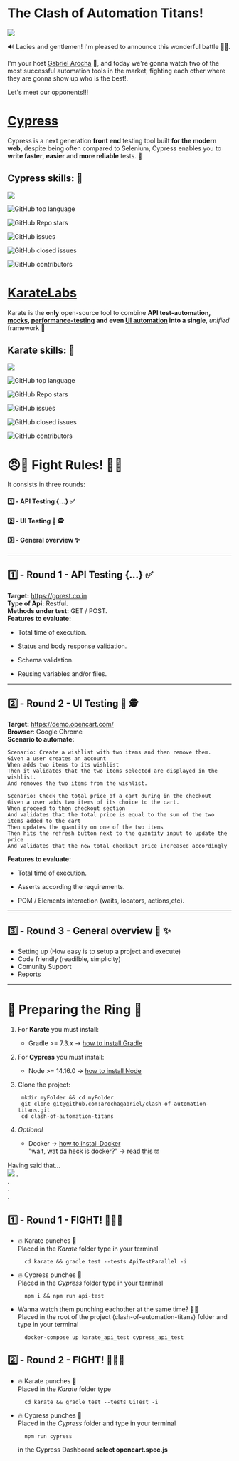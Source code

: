 
# The Clash of Automation Titans! 

![](https://media.giphy.com/media/jlqNypsVwYUsYIGIc0/giphy.gif)

  

🔊 Ladies and gentlemen! I'm pleased to announce this wonderful battle 🤼‍♂️.

  

I'm your host [Gabriel Arocha](https://www.buymeacoffee.com/mrgabo) 🤪, and today we're gonna watch two of the most successful automation tools in the market, fighting each other where they are gonna show up who is the best!.

  

Let's meet our opponents!!!

  

# [Cypress](https://www.cypress.io/)

Cypress is a next generation **front end** testing tool built **for the modern web,** despite being often compared to Selenium, Cypress enables you to **write faster**, **easier** and **more reliable** tests. 🤩

  

## Cypress skills: 👊

![](https://media.giphy.com/media/l4Jz67s9xYmC79TC8/giphy.gif)

  

![GitHub top language](https://img.shields.io/github/languages/top/cypress-io/cypress?style=for-the-badge)

![GitHub Repo stars](https://img.shields.io/github/stars/cypress-io/cypress?style=for-the-badge)

![GitHub issues](https://img.shields.io/github/issues-raw/cypress-io/cypress?style=for-the-badge)

![GitHub closed issues](https://img.shields.io/github/issues-closed/cypress-io/cypress?style=for-the-badge)

![GitHub contributors](https://img.shields.io/github/contributors/cypress-io/cypress?style=for-the-badge)  
  
    
  
# [KarateLabs](https://github.com/karatelabs/karate)

Karate is the **only** open-source tool to combine **API test-automation, [mocks](https://github.com/karatelabs/karate/blob/master/karate-netty), [performance-testing](https://github.com/karatelabs/karate/blob/master/karate-gatling) and even [UI automation](https://github.com/karatelabs/karate/blob/master/karate-core) into a single**, _unified_ framework 🤯

  

## Karate skills: 👊

![](https://media.giphy.com/media/YMkht8VN9qi6eWjQC0/giphy.gif)

  

![GitHub top language](https://img.shields.io/github/languages/top/karatelabs/karate?style=for-the-badge)

![GitHub Repo stars](https://img.shields.io/github/stars/karatelabs/karate?style=for-the-badge)

![GitHub issues](https://img.shields.io/github/issues-raw/karatelabs/karate?style=for-the-badge)

![GitHub closed issues](https://img.shields.io/github/issues-closed/karatelabs/karate?style=for-the-badge)

![GitHub contributors](https://img.shields.io/github/contributors/karatelabs/karate?style=for-the-badge)

# 😠🤜 Fight Rules! 🤛😠

It consists in three rounds:

#### 1️⃣ - API Testing {...} ✅

#### 2️⃣ - UI Testing 🔎 🕵

#### 3️⃣ - General overview ✨

---
  
## 1️⃣  - Round 1 - API Testing {...} ✅

 **Target:** https://gorest.co.in  
 **Type of Api:** Restful.  
 **Methods under test:** GET / POST.  
 **Features to evaluate:** 

- Total time of execution.

- Status and body response validation.

- Schema validation.

- Reusing variables and/or files.

---
  
## 2️⃣  - Round 2 - UI Testing  🔎 🕵

**Target:** https://demo.opencart.com/  
**Browser**: Google Chrome  
**Scenario to automate:**
					
	Scenario: Create a wishlist with two items and then remove them.	
	Given a user creates an account
	When adds two items to its wishlist
	Then it validates that the two items selected are displayed in the wishlist.
	And removes the two items from the wishlist.
					
	Scenario: Check the total price of a cart during in the checkout
	Given a user adds two items of its choice to the cart.
	When proceed to then checkout section
	And validates that the total price is equal to the sum of the two items added to the cart
	Then updates the quantity on one of the two items
	Then hits the refresh button next to the quantity input to update the price
	And validates that the new total checkout price increased accordingly

**Features to evaluate:**
- Total time of execution.

- Asserts according the requirements.

- POM  / Elements interaction (waits, locators, actions,etc).
  
---
  
## 3️⃣ - Round 3 - General overview 📝 ✨

 - Setting up (How easy is to setup a project and execute) 
 - Code friendly (readilble, simplicity)
 - Comunity Support
 - Reports

---
# 🛑 Preparing the Ring 🛑 
1) For **Karate** you must install:  
  
	- Gradle >= 7.3.x  -> [how to install Gradle](https://gradle.org/install/#with-a-package-manager)    
  
2) For **Cypress** you must install:  
  
	- Node >= 14.16.0 -> [how to install Node](https://nodejs.org/es/download/)    
  
3) Clone the project:  
    
  		mkdir myFolder && cd myFolder
 		git clone git@github.com:arochagabriel/clash-of-automation-titans.git
        cd clash-of-automation-titans
  
0) *Optional* 
	- Docker -> [how to install Docker](https://docs.docker.com/desktop/mac/install/)  
  "wait, wat da heck is docker?" -> read [this](https://docs.docker.com/get-started/overview/) 🤓 

	
  
   
Having said that...  
![](https://media.giphy.com/media/adikIKGu30u6A/giphy.gif)
.  
.   
.  
.  
## 1️⃣  - Round 1 - FIGHT! 🥊🥋🔥  
- 🔥 Karate punches 👊  
Placed in the *Karate* folder type in your terminal

		cd karate && gradle test --tests ApiTestParallel -i

- 🔥 Cypress punches 👊   
Placed in the *Cypress* folder type in your terminal

		npm i && npm run api-test

- Wanna watch them punching eachother at the same time?  🤜🤛  
  Placed in the root of the project (clash-of-automation-titans) folder  and type in your terminal

		docker-compose up karate_api_test cypress_api_test
		

## 2️⃣  - Round 2 - FIGHT! 🥊🥋🔥  
- 🔥 Karate punches 👊  
Placed in the *Karate* folder type  

		cd karate && gradle test --tests UiTest -i

- 🔥 Cypress punches 👊   
Placed in the *Cypress* folder and type in your terminal

		npm run cypress
  
	in the Cypress Dashboard **select opencart.spec.js**  
	  	


